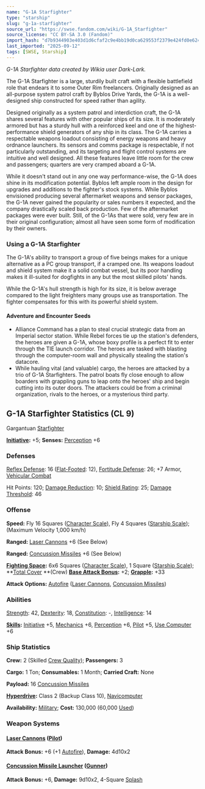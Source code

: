 ```yaml
---
name: "G-1A Starfighter"
type: "starship"
slug: "g-1a-starfighter"
source_url: "https://swse.fandom.com/wiki/G-1A_Starfighter"
source_license: "CC BY-SA 3.0 (Fandom)"
import_hash: "d7b9344903e403d1d6cfaf2c9e4bb19d0ca629553f2379e424fd0e6244a24df4"
last_imported: "2025-09-12"
tags: [SWSE, Starship]
---
```

*G-1A Starfighter data created by Wikia user Dark-Lark.*

The G-1A Starfighter is a large, sturdily built craft with a flexible battlefield role that endears it to some Outer Rim freelancers. Originally designed as an all-purpose system patrol craft by Byblos Drive Yards, the G-1A is a well-designed ship constructed for speed rather than agility.

Designed originally as a system patrol and interdiction craft, the G-1A shares several features with other popular ships of its size. It is moderately armored but has a sturdy hull with a reinforced keel and one of the highest-performance shield generators of any ship in its class. The G-1A carries a respectable weapons loadout consisting of energy weapons and heavy ordnance launchers. Its sensors and comms package is respectable, if not particularly outstanding, and its targeting and flight control systems are intuitive and well designed. All these features leave little room for the crew and passengers; quarters are very cramped aboard a G-1A.

While it doesn't stand out in any one way performance-wise, the G-1A does shine in its modification potential. Byblos left ample room in the design for upgrades and additions to the fighter's stock systems. While Byblos envisioned producing several aftermarket weapons and sensor packages, the G-1A never gained the popularity or sales numbers it expected, and the company drastically scaled back production. Few of the aftermarket packages were ever built. Still, of the G-1As that were sold, very few are in their original configuration; almost all have seen some form of modification by their owners.

### Using a G-1A Starfighter
The G-1A's ability to transport a group of five beings makes for a unique alternative as a PC group transport, if a cramped one. Its weapons loadout and shield system make it a solid combat vessel, but its poor handling makes it ill-suited for dogfights in any but the most skilled pilots' hands.

While the G-1A's hull strength is high for its size, it is below average compared to the light freighters many groups use as transportation. The fighter compensates for this with its powerful shield system.

#### **Adventure and Encounter Seeds**

- Alliance Command has a plan to steal crucial strategic data from an Imperial sector station. While Rebel forces tie up the station's defenders, the heroes are given a G-1A, whose boxy profile is a perfect fit to enter through the TIE launch corridor. The heroes are tasked with blasting through the computer-room wall and physically stealing the station's datacore.
- While hauling vital (and valuable) cargo, the heroes are attacked by a trio of G-1A Starfighters. The patrol boats fly close enough to allow boarders with grappling guns to leap onto the heroes' ship and begin cutting into its outer doors. The attackers could be from a criminal organization, rivals to the heroes, or a mysterious third party.

## G-1A Starfighter Statistics (CL 9)
Gargantuan [Starfighter](https://swse.fandom.com/wiki/Starfighter)

**[Initiative](https://swse.fandom.com/wiki/Initiative):** +5; **Senses:** [Perception](https://swse.fandom.com/wiki/Perception) +6
### Defenses
[Reflex Defense](https://swse.fandom.com/wiki/Reflex_Defense_(Vehicles)): 16 ([Flat-Footed](https://swse.fandom.com/wiki/Flat-Footed): 12), [Fortitude Defense](https://swse.fandom.com/wiki/Fortitude_Defense_(Vehicles)): 26; +7 Armor, [Vehicular Combat](https://swse.fandom.com/wiki/Vehicular_Combat)

Hit Points: 120; [Damage Reduction](https://swse.fandom.com/wiki/Damage_Reduction): 10; [Shield Rating](https://swse.fandom.com/wiki/Shield_Rating): 25; [Damage Threshold](https://swse.fandom.com/wiki/Damage_Threshold_(Vehicles)): 46
### Offense
**Speed:** Fly 16 Squares ([Character Scale](https://swse.fandom.com/wiki/Character_Scale)), Fly 4 Squares ([Starship Scale](https://swse.fandom.com/wiki/Starship_Scale)); (Maximum Velocity 1,000 km/h)

**Ranged:** [Laser Cannons](https://swse.fandom.com/wiki/Laser_Cannons) +6 (See Below)

**Ranged:** [Concussion Missiles](https://swse.fandom.com/wiki/Concussion_Missiles) +6 (See Below)

**[Fighting Space](https://swse.fandom.com/wiki/Fighting_Space):** 6x6 Squares ([Character Scale](https://swse.fandom.com/wiki/Character_Scale)), 1 Square ([Starship Scale](https://swse.fandom.com/wiki/Starship_Scale)); **[Total Cover](https://swse.fandom.com/wiki/Total_Cover) **(Crew)
**[Base Attack Bonus](https://swse.fandom.com/wiki/Base_Attack_Bonus):** +2; **[Grapple](https://swse.fandom.com/wiki/Grapple):** +33

**Attack Options:** [Autofire](https://swse.fandom.com/wiki/Autofire_(Vehicle_Combat)) ([Laser Cannons](https://swse.fandom.com/wiki/Laser_Cannons), [Concussion Missiles](https://swse.fandom.com/wiki/Concussion_Missiles))
### Abilities
[Strength](https://swse.fandom.com/wiki/Strength): 42, [Dexterity](https://swse.fandom.com/wiki/Dexterity): 18, [Constitution](https://swse.fandom.com/wiki/Constitution): -, [Intelligence](https://swse.fandom.com/wiki/Intelligence): 14

**[Skills](https://swse.fandom.com/wiki/Skills):** [Initiative](https://swse.fandom.com/wiki/Initiative) +5, [Mechanics](https://swse.fandom.com/wiki/Mechanics) +6, [Perception](https://swse.fandom.com/wiki/Perception) +6, [Pilot](https://swse.fandom.com/wiki/Pilot) +5, [Use Computer](https://swse.fandom.com/wiki/Use_Computer) +6

### Ship Statistics
**Crew:** 2 (Skilled [Crew Quality](https://swse.fandom.com/wiki/Crew_Quality)); **Passengers:** 3

**Cargo:** 1 Ton; **Consumables:** 1 Month; **Carried Craft:** None

**Payload:** 16 [Concussion Missiles](https://swse.fandom.com/wiki/Concussion_Missiles)

**[Hyperdrive](https://swse.fandom.com/wiki/Hyperdrive):** Class 2 (Backup Class 10), [Navicomputer](https://swse.fandom.com/wiki/Navicomputer)

**Availability:** [Military](https://swse.fandom.com/wiki/Military); **Cost:** 130,000 (60,000 [Used](https://swse.fandom.com/wiki/Used))
### Weapon Systems
#### **[Laser Cannons](https://swse.fandom.com/wiki/Laser_Cannons) ([Pilot](https://swse.fandom.com/wiki/Pilot_(Vehicle_Combat)))**
**Attack Bonus:** +6 (+1 [Autofire](https://swse.fandom.com/wiki/Autofire_(Vehicle_Combat))), **Damage:** 4d10x2
#### **[Concussion Missile Launcher](https://swse.fandom.com/wiki/Concussion_Missile_Launcher) ([Gunner](https://swse.fandom.com/wiki/Gunner))**
**Attack Bonus:** +6, **Damage:** 9d10x2, 4-Square [Splash](https://swse.fandom.com/wiki/Splash)